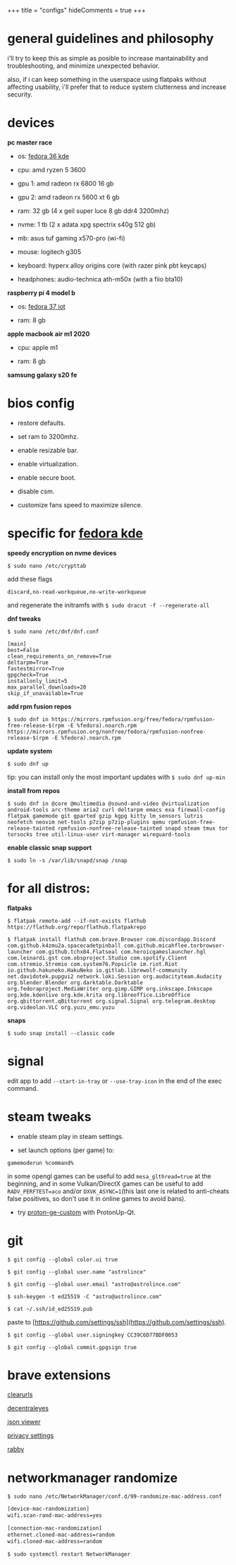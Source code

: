 +++
title = "configs"
hideComments = true
+++

# general guidelines and philosophy

i'll try to keep this as simple as posible to increase mantainability and troubleshooting, and minimize unexpected behavior.

also, if i can keep something in the userspace using flatpaks without affecting usability, i'll prefer that to reduce system clutterness and increase security.

# devices

**pc master race**

- os: [fedora 36 kde](https://spins.fedoraproject.org/kde/)

- cpu: amd ryzen 5 3600

- gpu 1: amd radeon rx 6800 16 gb

- gpu 2: amd radeon rx 5600 xt 6 gb

- ram: 32 gb (4 x geil super luce 8 gb ddr4 3200mhz)

- nvme: 1 tb (2 x adata xpg spectrix s40g 512 gb)

- mb: asus tuf gaming x570-pro (wi-fi)

- mouse: logitech g305

- keyboard: hyperx alloy origins core (with razer pink pbt keycaps)

- headphones: audio-technica ath-m50x (with a fiio bta10)

**raspberry pi 4 model b**

- os: [fedora 37 iot](https://getfedora.org/iot/)

- ram: 8 gb

**apple macbook air m1 2020**

- cpu: apple m1

- ram: 8 gb

**samsung galaxy s20 fe**

# bios config

- restore defaults.

- set ram to 3200mhz.

- enable resizable bar.

- enable virtualization.

- enable secure boot.

- disable csm.

- customize fans speed to maximize silence.

# specific for [fedora kde](https://spins.fedoraproject.org/kde/)

**speedy encryption on nvme devices**

`$ sudo nano /etc/crypttab`

add these flags

```vim
discard,no-read-workqueue,no-write-workqueue
```

and regenerate the initramfs with `$ sudo dracut -f --regenerate-all`

**dnf tweaks**

`$ sudo nano /etc/dnf/dnf.conf`

```vim
[main]
best=False
clean_requirements_on_remove=True
deltarpm=True
fastestmirror=True
gpgcheck=True
installonly_limit=5
max_parallel_downloads=20
skip_if_unavailable=True
```

**add rpm fusion repos**

`$ sudo dnf in https://mirrors.rpmfusion.org/free/fedora/rpmfusion-free-release-$(rpm -E %fedora).noarch.rpm https://mirrors.rpmfusion.org/nonfree/fedora/rpmfusion-nonfree-release-$(rpm -E %fedora).noarch.rpm`

**update system**

`$ sudo dnf up`

tip: you can install only the most important updates with `$ sudo dnf up-min`

**install from repos**

`$ sudo dnf in @core @multimedia @sound-and-video @virtualization android-tools arc-theme aria2 curl deltarpm emacs exa firewall-config flatpak gamemode git gparted gzip kgpg kitty lm_sensors lutris neofetch neovim net-tools p7zip p7zip-plugins qemu rpmfusion-free-release-tainted rpmfusion-nonfree-release-tainted snapd steam tmux tor torsocks tree util-linux-user virt-manager wireguard-tools`

**enable classic snap support**

`$ sudo ln -s /var/lib/snapd/snap /snap`

# for all distros:

**flatpaks**

`$ flatpak remote-add --if-not-exists flathub https://flathub.org/repo/flathub.flatpakrepo`

`$ flatpak install flathub com.brave.Browser com.discordapp.Discord com.github.k4zmu2a.spacecadetpinball com.github.micahflee.torbrowser-launcher com.github.tchx84.Flatseal com.heroicgameslauncher.hgl com.leinardi.gst com.obsproject.Studio com.spotify.Client com.stremio.Stremio com.system76.Popsicle im.riot.Riot io.github.hakuneko.HakuNeko io.gitlab.librewolf-community net.davidotek.pupgui2 network.loki.Session org.audacityteam.Audacity org.blender.Blender org.darktable.Darktable org.fedoraproject.MediaWriter org.gimp.GIMP org.inkscape.Inkscape org.kde.kdenlive org.kde.krita org.libreoffice.LibreOffice org.qbittorrent.qBittorrent org.signal.Signal org.telegram.desktop org.videolan.VLC org.yuzu_emu.yuzu`

**snaps**

`$ sudo snap install --classic code`

# signal

edit app to add `--start-in-tray` or `--use-tray-icon` in the end of the exec command.

# steam tweaks

- enable steam play in steam settings.

- set launch options (per game) to:

`gamemoderun %command%`

in some opengl games can be useful to add `mesa_glthread=true` at the beginning, and in some Vulkan/DirectX games can be useful to add `RADV_PERFTEST=aco` and/or `DXVK_ASYNC=1`(this last one is related to anti-cheats false positives, so don't use it in online games to avoid bans).

- try [proton-ge-custom](https://github.com/gloriouseggroll/proton-ge-custom) with ProtonUp-Qt.

# git

`$ git config --global color.ui true`

`$ git config --global user.name "astrolince"`

`$ git config --global user.email "astro@astrolince.com"`

`$ ssh-keygen -t ed25519 -C "astro@astrolince.com"`

`$ cat ~/.ssh/id_ed25519.pub`

paste to [https://github.com/settings/ssh](https://github.com/settings/ssh).

`$ git config --global user.signingkey CC39C6D77BDF0053`

`$ git config --global commit.gpgsign true`

# brave extensions

[clearurls](https://chrome.google.com/webstore/detail/clearurls/lckanjgmijmafbedllaakclkaicjfmnk)

[decentraleyes](https://chrome.google.com/webstore/detail/decentraleyes/ldpochfccmkkmhdbclfhpagapcfdljkj)

[json viewer](https://chrome.google.com/webstore/detail/json-viewer/gbmdgpbipfallnflgajpaliibnhdgobh)

[privacy settings](https://chrome.google.com/webstore/detail/privacy-settings/ijadljdlbkfhdoblhaedfgepliodmomj)

[rabby](https://chrome.google.com/webstore/detail/rabby/acmacodkjbdgmoleebolmdjonilkdbch)

# networkmanager randomize

`$ sudo nano /etc/NetworkManager/conf.d/99-randomize-mac-address.conf`

```bash
[device-mac-randomization]
wifi.scan-rand-mac-address=yes

[connection-mac-randomization]
ethernet.cloned-mac-address=random
wifi.cloned-mac-address=random
```

`$ sudo systemctl restart NetworkManager`
